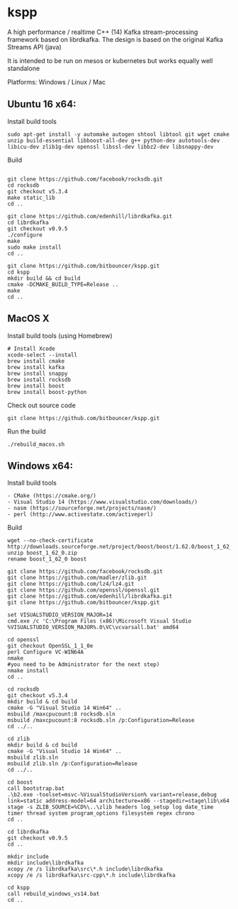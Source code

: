 kspp
=========

A high performance / realtime C++ (14) Kafka stream-processing framework based on librdkafka. The design is based on the original Kafka Streams API (java)

It is intended to be run on mesos or kubernetes but works equally well standalone

Platforms: Windows / Linux / Mac


## Ubuntu 16 x64:

Install build tools
```
sudo apt-get install -y automake autogen shtool libtool git wget cmake unzip build-essential libboost-all-dev g++ python-dev autotools-dev libicu-dev zlib1g-dev openssl libssl-dev libbz2-dev libsnappy-dev

```
Build
```

git clone https://github.com/facebook/rocksdb.git
cd rocksdb
git checkout v5.3.4
make static_lib
cd ..

git clone https://github.com/edenhill/librdkafka.git
cd librdkafka
git checkout v0.9.5
./configure
make
sudo make install
cd ..

git clone https://github.com/bitbouncer/kspp.git
cd kspp
mkdir build && cd build
cmake -DCMAKE_BUILD_TYPE=Release ..
make
cd ..
```

## MacOS X

Install build tools (using Homebrew)
```
# Install Xcode
xcode-select --install
brew install cmake
brew install kafka
brew install snappy
brew install rocksdb
brew install boost
brew install boost-python
```

Check out source code
```
git clone https://github.com/bitbouncer/kspp.git
```

Run the build
```
./rebuild_macos.sh
```

## Windows x64:

Install build tools
```
- CMake (https://cmake.org/)
- Visual Studio 14 (https://www.visualstudio.com/downloads/)
- nasm (https://sourceforge.net/projects/nasm/)
- perl (http://www.activestate.com/activeperl)
```
Build
```
wget --no-check-certificate http://downloads.sourceforge.net/project/boost/boost/1.62.0/boost_1_62_0.zip
unzip boost_1_62_0.zip
rename boost_1_62_0 boost

git clone https://github.com/facebook/rocksdb.git
git clone https://github.com/madler/zlib.git
git clone https://github.com/lz4/lz4.git
git clone https://github.com/openssl/openssl.git
git clone https://github.com/edenhill/librdkafka.git
git clone https://github.com/bitbouncer/kspp.git

set VISUALSTUDIO_VERSION_MAJOR=14
cmd.exe /c 'C:\Program Files (x86)\Microsoft Visual Studio %VISUALSTUDIO_VERSION_MAJOR%.0\VC\vcvarsall.bat' amd64

cd openssl
git checkout OpenSSL_1_1_0e
perl Configure VC-WIN64A
nmake
#you need to be Administrator for the next step)
nmake install 
cd ..

cd rocksdb
git checkout v5.3.4
mkdir build & cd build
cmake -G "Visual Studio 14 Win64" ..
msbuild /maxcpucount:8 rocksdb.sln
msbuild /maxcpucount:8 rocksdb.sln /p:Configuration=Release
cd ../..

cd zlib
mkdir build & cd build
cmake -G "Visual Studio 14 Win64" ..
msbuild zlib.sln
msbuild zlib.sln /p:Configuration=Release
cd ../..

cd boost
call bootstrap.bat
.\b2.exe -toolset=msvc-%VisualStudioVersion% variant=release,debug link=static address-model=64 architecture=x86 --stagedir=stage\lib\x64 stage -s ZLIB_SOURCE=%CD%\..\zlib headers log_setup log date_time timer thread system program_options filesystem regex chrono
cd ..

cd librdkafka
git checkout v0.9.5
cd ..

mkdir include
mkdir include\librdkafka
xcopy /e /s librdkafka\src\*.h include\librdkafka
xcopy /e /s librdkafka\src-cpp\*.h include\librdkafka

cd kspp
call rebuild_windows_vs14.bat
cd ..

```

